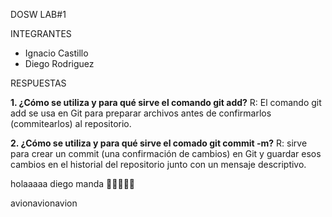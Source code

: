 DOSW LAB#1

INTEGRANTES

* Ignacio Castillo
* Diego Rodriguez

RESPUESTAS

**1. ¿Cómo se utiliza y para qué sirve el comando git add?**
R: El comando git add se usa en Git para preparar archivos antes de confirmarlos (commitearlos) al repositorio.

**2. ¿Cómo se utiliza y para qué sirve el comado git commit -m?**
R: sirve para crear un commit (una confirmación de cambios) en Git y guardar esos cambios en el historial del repositorio junto con un mensaje descriptivo.



holaaaaa diego manda 🦅🦅🦅🦅🦅



avionavionavion


